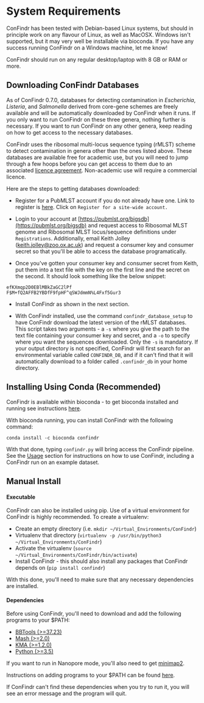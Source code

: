 # System Requirements

ConFindr has been tested with Debian-based Linux systems, 
but should in principle work on any flavour of Linux, as well as MacOSX. 
Windows isn't supported, but it may very well be installable via bioconda. If you have any success running
ConFindr on a Windows machine, let me know!

ConFindr should run on any regular desktop/laptop with 8 GB or RAM or more.

## Downloading ConFindr Databases

As of ConFindr 0.7.0, databases for detecting contamination in _Escherichia_, _Listeria_, and _Salmonella_ derived from
core-gene schemes are freely available and will be automatically downloaded by ConFindr when it runs. If you only want 
to run ConFindr on these three genera, nothing further is necessary. If you want to run ConFindr on any other genera, keep
reading on how to get access to the necessary databases.

ConFindr uses the ribosomal multi-locus sequence typing (rMLST) scheme to detect contamination in genera other 
than the ones listed above. These databases are available free for academic use, but you will need to jump through a few 
hoops before you can get access to them due to an associated [licence agreement](https://pubmlst.org/rmlst/rMLST_licence.pdf).
Non-academic use will require a commercial licence.

Here are the steps to getting databases downloaded:

- Register for a PubMLST account if you do not already have one. Link to register is [here](https://pubmlst.org/bigsdb). 
Click on `Register for a site-wide account.`

- Login to your account at [https://pubmlst.org/bigsdb](https://pubmlst.org/bigsdb) and request access to 
Ribosomal MLST genome and Ribosomal MLST locus/sequence definitions under `Registrations`. Additionally, email Keith Jolley
(keith.jolley@zoo.ox.ac.uk) and request a consumer key and consumer secret so that you'll be able
to access the database programatically.

- Once you've gotten your consumer key and consumer secret from Keith, put them into a text file
with the key on the first line and the secret on the second. It should look something like the below
snippet:

```
efKXmqp2D0EBlMBkZaGC2lPf
F$M+fQ2AFFB2YBDfF9fpHF^qSWJdmmN%L4Fxf5Gur3
```

- Install ConFindr as shown in the next section.

- With ConFindr installed, use the command `confindr_database_setup` to have ConFindr download the latest version
of the rMLST databases. This script takes two arguments - a `-s` where you give the path to the text file containing your consumer 
key and secret, and a `-o` to specify where you want the sequences downloaded. Only the `-s` is mandatory. If your output
directory is not specified, ConFindr will first search for an environmental variable called `CONFINDR_DB`, and if it can't
find that it will automatically download to a folder called `.confindr_db` in your home directory.

## Installing Using Conda (Recommended)

ConFindr is available within bioconda - to get bioconda installed and running see instructions [here](https://bioconda.github.io/).

With bioconda running, you can install ConFindr with the following command:

`conda install -c bioconda confindr`

With that done, typing `confindr.py` will bring access the ConFindr pipeline. See the [Usage](usage.md) section for instructions on how to use ConFindr, including a ConFindr run on an example dataset.

## Manual Install

#### Executable

ConFindr can also be installed using pip. Use of a virtual environment for ConFindr is highly recommended. To create a virtualenv:

- Create an empty directory (i.e. `mkdir ~/Virtual_Environments/ConFindr`)
- Virtualenv that directory (`virtualenv -p /usr/bin/python3 ~/Virtual_Environments/ConFindr`)
- Activate the virtualenv (`source ~/Virtual_Environments/ConFindr/bin/activate`)
- Install ConFindr - this should also install any packages that ConFindr depends on (`pip install confindr`)

With this done, you'll need to make sure that any necessary dependencies are installed.

#### Dependencies

Before using ConFindr, you'll need to download and add the following programs to your $PATH:

- [BBTools (>=37.23)](https://jgi.doe.gov/data-and-tools/bbtools/)
- [Mash (>=2.0)](https://github.com/marbl/Mash/releases)
- [KMA (>=1.2.0)](https://bitbucket.org/genomicepidemiology/kma)
- [Python (>=3.5)](https://www.python.org/downloads/)

If you want to run in Nanopore mode, you'll also need to get [minimap2](https://github.com/lh3/minimap2).

Instructions on adding programs to your $PATH can be found [here](https://stackoverflow.com/questions/14637979/how-to-permanently-set-path-on-linux-unix).

If ConFindr can't find these dependencies when you try to run it, you will see an error message and the program will quit.



